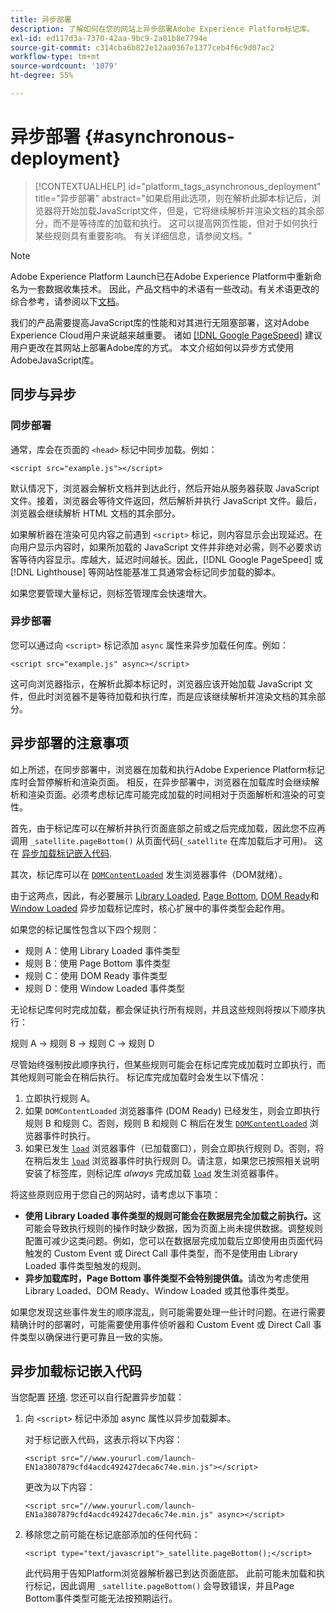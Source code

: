 ```yaml
---
title: 异步部署
description: 了解如何在您的网站上异步部署Adobe Experience Platform标记库。
exl-id: ed117d3a-7370-42aa-9bc9-2a01b8e7794e
source-git-commit: c314cba6b822e12aa0367e1377ceb4f6c9d07ac2
workflow-type: tm+mt
source-wordcount: '1079'
ht-degree: 55%

---
```


# 异步部署 {#asynchronous-deployment}

>[!CONTEXTUALHELP]
>id="platform_tags_asynchronous_deployment"
>title="异步部署"
>abstract="如果启用此选项，则在解析此脚本标记后，浏览器将开始加载JavaScript文件，但是，它将继续解析并渲染文档的其余部分，而不是等待库的加载和执行。 这可以提高网页性能，但对于如何执行某些规则具有重要影响。 有关详细信息，请参阅文档。"

>[!NOTE]
>
>Adobe Experience Platform Launch已在Adobe Experience Platform中重新命名为一套数据收集技术。 因此，产品文档中的术语有一些改动。有关术语更改的综合参考，请参阅以下[文档](../../term-updates.md)。

我们的产品需要提高JavaScript库的性能和对其进行无阻塞部署，这对Adobe Experience Cloud用户来说越来越重要。 诸如 [[!DNL Google PageSpeed]](https://developers.google.com/speed/pagespeed/insights/) 建议用户更改在其网站上部署Adobe库的方式。 本文介绍如何以异步方式使用AdobeJavaScript库。

## 同步与异步

### 同步部署

通常，库会在页面的 `<head>` 标记中同步加载。例如：

```markup
<script src="example.js"></script>
```

默认情况下，浏览器会解析文档并到达此行，然后开始从服务器获取 JavaScript 文件。接着，浏览器会等待文件返回，然后解析并执行 JavaScript 文件。最后，浏览器会继续解析 HTML 文档的其余部分。

如果解析器在渲染可见内容之前遇到 `<script>` 标记，则内容显示会出现延迟。在向用户显示内容时，如果所加载的 JavaScript 文件并非绝对必需，则不必要求访客等待内容显示。库越大，延迟时间越长。因此，[!DNL Google PageSpeed] 或 [!DNL Lighthouse] 等网站性能基准工具通常会标记同步加载的脚本。

如果您要管理大量标记，则标签管理库会快速增大。

### 异步部署

您可以通过向 `<script>` 标记添加 `async` 属性来异步加载任何库。例如：

```markup
<script src="example.js" async></script>
```

这可向浏览器指示，在解析此脚本标记时，浏览器应该开始加载 JavaScript 文件，但此时浏览器不是等待加载和执行库，而是应该继续解析并渲染文档的其余部分。

## 异步部署的注意事项

如上所述，在同步部署中，浏览器在加载和执行Adobe Experience Platform标记库时会暂停解析和渲染页面。 相反，在异步部署中，浏览器在加载库时会继续解析和渲染页面。必须考虑标记库可能完成加载的时间相对于页面解析和渲染的可变性。

首先，由于标记库可以在解析并执行页面底部之前或之后完成加载，因此您不应再调用 `_satellite.pageBottom()` 从页面代码(`_satellite` 在库加载后才可用)。 这在 [异步加载标记嵌入代码](#loading-the-tags-embed-code-asynchronously).

其次，标记库可以在 [`DOMContentLoaded`](https://developer.mozilla.org/zh-CN/docs/Web/Events/DOMContentLoaded) 发生浏览器事件（DOM就绪）。

由于这两点，因此，有必要展示 [Library Loaded](../../extensions/web/core/overview.md#library-loaded-page-top), [Page Bottom](../../extensions/web/core/overview.md#page-bottom), [DOM Ready](../../extensions/web/core/overview.md#page-bottom)和 [Window Loaded](../../extensions/web/core/overview.md#window-loaded) 异步加载标记库时，核心扩展中的事件类型会起作用。

如果您的标记属性包含以下四个规则：

* 规则 A：使用 Library Loaded 事件类型
* 规则 B：使用 Page Bottom 事件类型
* 规则 C：使用 DOM Ready 事件类型
* 规则 D：使用 Window Loaded 事件类型

无论标记库何时完成加载，都会保证执行所有规则，并且这些规则将按以下顺序执行：

规则 A → 规则 B → 规则 C → 规则 D

尽管始终强制按此顺序执行，但某些规则可能会在标记库完成加载时立即执行，而其他规则可能会在稍后执行。 标记库完成加载时会发生以下情况：

1. 立即执行规则 A。
1. 如果 `DOMContentLoaded` 浏览器事件 (DOM Ready) 已经发生，则会立即执行规则 B 和规则 C。否则，规则 B 和规则 C 稍后在发生 [`DOMContentLoaded`](https://developer.mozilla.org/en-US/docs/Web/Events/DOMContentLoaded) 浏览器事件时执行。
1. 如果已发生 [`load`](https://developer.mozilla.org/zh-CN/docs/Web/Events/load) 浏览器事件（已加载窗口），则会立即执行规则 D。否则，将在稍后发生 [`load`](https://developer.mozilla.org/en-US/docs/Web/Events/load) 浏览器事件时执行规则 D。请注意，如果您已按照相关说明安装了标签库，则标记库 *always* 完成加载 [`load`](https://developer.mozilla.org/en-US/docs/Web/Events/load) 发生浏览器事件。

将这些原则应用于您自己的网站时，请考虑以下事项：

* **使用 Library Loaded 事件类型的规则可能会在数据层完全加载之前执行。**&#x200B;这可能会导致执行规则的操作时缺少数据，因为页面上尚未提供数据。调整规则配置可减少这类问题。例如，您可以在数据层完成加载后立即使用由页面代码触发的 Custom Event 或 Direct Call 事件类型，而不是使用由 Library Loaded 事件类型触发的规则。
* **异步加载库时，Page Bottom 事件类型不会特别提供值。**&#x200B;请改为考虑使用 Library Loaded、DOM Ready、Window Loaded 或其他事件类型。

如果您发现这些事件发生的顺序混乱，则可能需要处理一些计时问题。在进行需要精确计时的部署时，可能需要使用事件侦听器和 Custom Event 或 Direct Call 事件类型以确保进行更可靠且一致的实施。

## 异步加载标记嵌入代码

当您配置 [环境](../publishing/environments.md). 您还可以自行配置异步加载：

1. 向 `<script>` 标记中添加 async 属性以异步加载脚本。

   对于标记嵌入代码，这表示将以下内容：

   ```markup
   <script src="//www.yoururl.com/launch-EN1a3807879cfd4acdc492427deca6c74e.min.js"></script>
   ```

   更改为以下内容：

   ```markup
   <script src="//www.yoururl.com/launch-EN1a3807879cfd4acdc492427deca6c74e.min.js" async></script>
   ```

1. 移除您之前可能在标记底部添加的任何代码：

   ```markup
   <script type="text/javascript">_satellite.pageBottom();</script>
   ```

   此代码用于告知Platform浏览器解析器已到达页面底部。 此前可能未加载和执行标记，因此调用 `_satellite.pageBottom()` 会导致错误，并且Page Bottom事件类型可能无法按预期运行。
